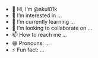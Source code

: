 - 👋 Hi, I’m @akul01k
- 👀 I’m interested in ...
- 🌱 I’m currently learning ...
- 💞️ I’m looking to collaborate on ...
- 📫 How to reach me ...
- 😄 Pronouns: ...
- ⚡ Fun fact: ...

<!---
akul01k/akul01k is a ✨ special ✨ repository because its `README.md` (this file) appears on your GitHub profile.
You can click the Preview link to take a look at your changes.
--->
